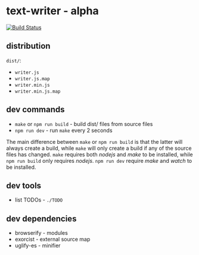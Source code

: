 text-writer - **alpha**
===========

[![Build Status](https://travis-ci.org/dotnetCarpenter/text-writer.svg?branch=master)](https://travis-ci.org/dotnetCarpenter/text-writer)


## distribution ##

`dist/`:

- `writer.js`
- `writer.js.map`
- `writer.min.js`
- `writer.min.js.map`


## dev commands ##

- `make` or `npm run build` - build dist/ files from source files
- `npm run dev` - run `make` every 2 seconds

The main difference between `make` or `npm run build` is that the latter will
always create a build, while `make` will only create a build if any of the
source files has changed. `make` requires both *nodejs* and *make* to be
installed, while `npm run build` only requires *nodejs*. `npm run dev` require
*make* and *watch* to be installed.

## dev tools ##

- list TODOs - `./TODO`

## dev dependencies ##

- browserify - modules
- exorcist - external source map
- uglify-es - minifier
